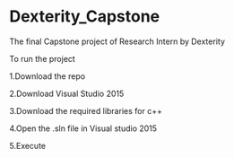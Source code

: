 # Dexterity_Capstone
The final Capstone project of Research Intern by Dexterity

To run the project

1.Download the repo

2.Download Visual Studio 2015

3.Download the required libraries for c++ 

4.Open the .sln file in Visual studio 2015

5.Execute
